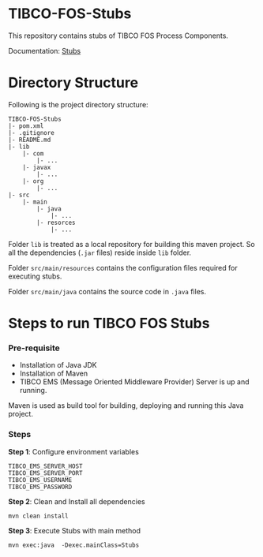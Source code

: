 # TIBCO-FOS-Stubs
This repository contains stubs of TIBCO FOS Process Components.

Documentation: [Stubs](https://sky.atlassian.net/wiki/spaces/CRM/pages/1167655428/Stubs)

# Directory Structure
Following is the project directory structure:
```
TIBCO-FOS-Stubs
|- pom.xml
|- .gitignore
|- README.md
|- lib
    |- com
        |- ...
    |- javax
        |- ...
    |- org
        |- ...
|- src
    |- main
        |- java
            |- ...
        |- resorces
            |- ...
```
Folder `lib` is treated as a local repository for building this maven project. So all the dependencies (`.jar` files) reside inside `lib` folder.

Folder `src/main/resources` contains the configuration files required for executing stubs.

Folder `src/main/java` contains the source code in `.java` files.

# Steps to run TIBCO FOS Stubs
### Pre-requisite
* Installation of Java JDK 
* Installation of Maven
* TIBCO EMS (Message Oriented Middleware Provider) Server is up and running.

Maven is used as build tool for building, deploying and running this Java project.

### Steps
**Step 1**: Configure environment variables
```
TIBCO_EMS_SERVER_HOST
TIBCO_EMS_SERVER_PORT
TIBCO_EMS_USERNAME
TIBCO_EMS_PASSWORD
```

**Step 2**: Clean and Install all dependencies
```
mvn clean install
```

**Step 3**:  Execute Stubs with main method
```
mvn exec:java  -Dexec.mainClass=Stubs
```